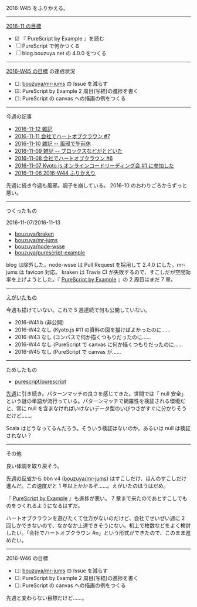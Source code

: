2016-W45 をふりかえる。

-----

[2016-11 の目標][2016-10-31]

- ☑ 『 PureScript by Example 』を読む
- ☐ PureScript で何かつくる
- ☐ blog.bouzuya.net の 4.0.0 をつくる

-----

[2016-W45 の目標][2016-11-06] の達成状況

- ☐: [bouzuya/mr-jums][] の Issue を減らす
- ☑: PureScript by Example 2 周目(写経)の進捗を書く
- ☐: PureScript の canvas への描画の例をつくる

-----

今週の記事

- [2016-11-12 雑記][2016-11-12]
- [2016-11-11 会社でハートオブクラウン #7][2016-11-11]
- [2016-11-10 雑記 -- 風邪で午前休][2016-11-10]
- [2016-11-09 雑記 -- ブロックスなどがとどいた][2016-11-09]
- [2016-11-08 会社でハートオブクラウン #6][2016-11-08]
- [2016-11-07 Kyoto.js オンラインコードリーディング会 #1 に参加した][2016-11-07]
- [2016-11-06 2016-W44 ふりかえり][2016-11-06]

先週に続き今週も風邪。調子を崩している。 2016-10 のおわりごろからずっと悪い。

-----

つくったもの

2016-11-07/2016-11-13

- [bouzuya/kraken][]
- [bouzuya/mr-jums][]
- [bouzuya/node-wsse][]
- [bouzuya/purescript-example][]

blog は除外した。node-wsse は Pull Request を採用して 2.4.0 にした。mr-jums は favicon 対応。 kraken は Travis CI が失敗するので、すこしだが空間効率を上げようとした。『 [PureScript by Example](https://leanpub.com/purescript/read) 』の 2 周目はまだ 7 章。

-----

[えがいたもの](http://floating-scrubland-79854.herokuapp.com/)

今週も描けていない。これで 5 週連続で何も公開していない。

- 2016-W41 b (非公開)
- 2016-W42 なし (Kyoto.js #11 の資料の図を描けばよかったのに……
- 2016-W43 なし (コンパスで何か描くつもりだったのに……
- 2016-W44 なし (PureScript で canvas に何か描くつもりだったのに……
- 2016-W45 なし (PureScript で canvas が……

-----

ためしたもの

- [purescript/purescript][]

[先週][2016-11-06]に引き続き。パターンマッチの良さを感じてきた。世間では「 null 安全」という謎の単語が流行っている。パターンマッチで網羅性を検証される環境だと、常に null を含まなければいけないデータ型のいびつさがすぐに分かりそうだけど……。

Scala はどうなってるんだろう。そういう検証はないのか。あるいは null は検証されない？

-----

その他

良い体調を取り戻そう。

[先週の反省][2016-11-06]から bbn v4 ([bouzuya/mr-jums][]) はすこしだけ、ほんのすこしだけ進んだ。この速度だと 1 年以上かかるぞ……。えがいたのほうはだめ。

『 [PureScript by Example](https://leanpub.com/purescript/read) 』も進捗が悪い。 7 章まで来たのであとすこしでものをつくれるようになるはずだ。

ハートオブクラウンを遊びたくて仕方がないのだけど、会社でせいぜい週に 2 回しかできないので、なかなか上達できそうにない。机上で枚数などをよく検討したい。「会社でハートオブクラウン #n」という形式ができたので、このまま進めたい。

-----

2016-W46 の目標

- ☐: [bouzuya/mr-jums][] の Issue を減らす
- ☐: PureScript by Example 2 周目(写経)の進捗を書く
- ☐: PureScript の canvas への描画の例をつくる

先週と変わらない目標だけど……。

[2016-10-31]: https://blog.bouzuya.net/2016/10/31/
[2016-11-06]: https://blog.bouzuya.net/2016/11/06/
[2016-11-07]: https://blog.bouzuya.net/2016/11/07/
[2016-11-08]: https://blog.bouzuya.net/2016/11/08/
[2016-11-09]: https://blog.bouzuya.net/2016/11/09/
[2016-11-10]: https://blog.bouzuya.net/2016/11/10/
[2016-11-11]: https://blog.bouzuya.net/2016/11/11/
[2016-11-12]: https://blog.bouzuya.net/2016/11/12/
[bouzuya/kraken]: https://github.com/bouzuya/kraken
[bouzuya/mr-jums]: https://github.com/bouzuya/mr-jums
[bouzuya/node-wsse]: https://github.com/bouzuya/node-wsse
[bouzuya/purescript-example]: https://github.com/bouzuya/purescript-example
[purescript/purescript]: https://github.com/purescript/purescript
